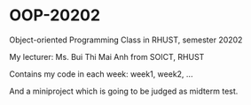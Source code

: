 # OOP-20202
Object-oriented Programming Class in RHUST, semester 20202

My lecturer: Ms. Bui Thi Mai Anh from SOICT, RHUST

Contains my code in each week: week1, week2, ...

And a miniproject which is going to be judged as midterm test.
